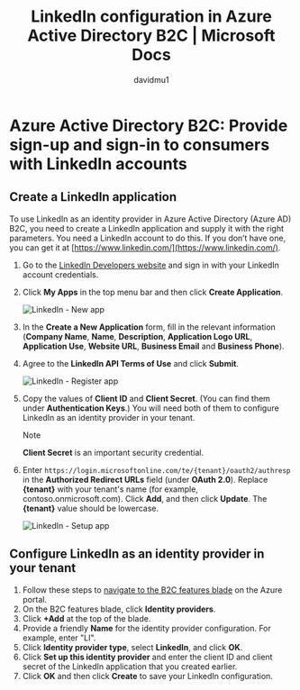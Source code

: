﻿---
title: LinkedIn configuration in Azure Active Directory B2C | Microsoft Docs
description: Provide sign-up and sign-in to consumers with LinkedIn accounts in your applications that are secured by Azure Active Directory B2C.
services: active-directory-b2c
author: davidmu1
manager: mtillman

ms.service: active-directory
ms.workload: identity
ms.topic: conceptual
ms.date: 12/06/2016
ms.author: davidmu
ms.component: B2C
---

# Azure Active Directory B2C: Provide sign-up and sign-in to consumers with LinkedIn accounts
## Create a LinkedIn application
To use LinkedIn as an identity provider in Azure Active Directory (Azure AD) B2C, you need to create a LinkedIn application and supply it with the right parameters. You need a LinkedIn account to do this. If you don’t have one, you can get it at [https://www.linkedin.com/](https://www.linkedin.com/).

1. Go to the [LinkedIn Developers website](https://www.developer.linkedin.com/) and sign in with your LinkedIn account credentials.
2. Click **My Apps** in the top menu bar and then click **Create Application**.
   
    ![LinkedIn - New app](./media/active-directory-b2c-setup-li-app/linkedin-new-app.png)
3. In the **Create a New Application** form, fill in the relevant information (**Company Name**, **Name**, **Description**, **Application Logo URL**, **Application Use**, **Website URL**, **Business Email** and **Business Phone**).
4. Agree to the **LinkedIn API Terms of Use** and click **Submit**.
   
    ![LinkedIn - Register app](./media/active-directory-b2c-setup-li-app/linkedin-register-app.png)
5. Copy the values of **Client ID** and **Client Secret**. (You can find them under **Authentication Keys**.) You will need both of them to configure LinkedIn as an identity provider in your tenant.
   
   > [!NOTE]
   > **Client Secret** is an important security credential.
   > 
   > 
6. Enter `https://login.microsoftonline.com/te/{tenant}/oauth2/authresp` in the **Authorized Redirect URLs** field (under **OAuth 2.0**). Replace **{tenant}** with your tenant's name (for example, contoso.onmicrosoft.com). Click **Add**, and then click **Update**. The **{tenant}** value should be lowercase.
   
    ![LinkedIn - Setup app](./media/active-directory-b2c-setup-li-app/linkedin-setup.png)

## Configure LinkedIn as an identity provider in your tenant
1. Follow these steps to [navigate to the B2C features blade](active-directory-b2c-app-registration.md#navigate-to-b2c-settings) on the Azure portal.
2. On the B2C features blade, click **Identity providers**.
3. Click **+Add** at the top of the blade.
4. Provide a friendly **Name** for the identity provider configuration. For example, enter "LI".
5. Click **Identity provider type**, select **LinkedIn**, and click **OK**.
6. Click **Set up this identity provider** and enter the client ID and client secret of the LinkedIn application that you created earlier.
7. Click **OK** and then click **Create** to save your LinkedIn configuration.

